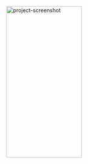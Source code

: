 <img src="https://github.com/seydanurkuvvetli/MotionLayout/assets/72807269/02728a9f-3681-422c-9c6a-bdd9b09c00d7" alt="project-screenshot" width="200" height="400/">

